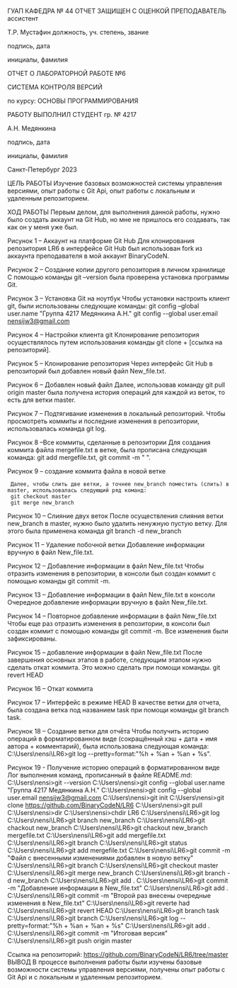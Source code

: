 ﻿ГУАП
КАФЕДРА № 44
ОТЧЕТ 
ЗАЩИЩЕН С ОЦЕНКОЙ
ПРЕПОДАВАТЕЛЬ
ассистент



Т.Р. Мустафин
должность, уч. степень, звание

подпись, дата

инициалы, фамилия

ОТЧЕТ О ЛАБОРАТОРНОЙ РАБОТЕ №6

СИСТЕМА КОНТРОЛЯ ВЕРСИЙ

по курсу: ОСНОВЫ ПРОГРАММИРОВАНИЯ


РАБОТУ ВЫПОЛНИЛ
СТУДЕНТ гр. №
4217



А.Н. Медянкина



подпись, дата

инициалы, фамилия




Санкт-Петербург 
2023


ЦЕЛЬ РАБОТЫ
     Изучение базовых возможностей системы управления версиями, опыт работы с Git Api, опыт работы с локальным и удаленным репозиторием.
     
ХОД РАБОТЫ
     Первым делом, для выполнения данной работы, нужно было создать аккаунт на Git Hub, но мне не пришлось его создавать, так как он у меня уже был.

Рисунок 1 – Аккаунт на платформе Git Hub
	Для клонирования репозитория LR6 в интерфейсе Git Hub был использован fork из аккаунта преподавателя в мой аккаунт BinaryCodeN.

Рисунок 2 – Создание копии другого репозитория в личном хранилище
	С помощью команды git –version была проверена установка программы Git.

Рисунок 3 – Установка Git на ноутбук
     Чтобы установки настроить клиент git, были использованы следующие команды: 
     git config –global user.name "Группа 4217 Медянкина А.Н."
     git config --global user.email nensijw3@gmail.com

Рисунок 4 – Настройки клиента git
     Клонирование репозитория осуществлялось путем использования команды git clone + [ссылка на репозиторий].

Рисунок 5 – Клонирование репозитория
     Через интерфейс Git Hub в репозиторий был добавлен новый файл New_file.txt.

Рисунок 6 – Добавлен новый файл
     Далее, использовав команду git pull origin master была получена история операций для каждой из веток, то есть для ветки master. 

Рисунок 7 – Подтягивание изменения в локальный репозиторий.
     Чтобы просмотреть коммиты и последние изменения в репозитории, использовалась команда git log.

Рисунок 8 –Все коммиты, сделанные в репозитории
	Для создания коммита файла mergefile.txt в ветке, была прописана следующая команда: git add mergefile.txt, git commit -m " ".

Рисунок 9 – создание коммита файла в новой ветке

     Далее, чтобы слить две ветки, а точнее new_branch поместить (слить) в master, использовалась следующий ряд команд: 
     git checkout master
     git merge new_branch

Рисунок 10 – Слияние двух веток
     После осуществления слияния ветки new_branch в master, нужно было удалить ненужную пустую ветку. Для этого была применена команда 
git branch -d new_branch

Рисунок 11 – Удаление побочной ветки
Добавление информации вручную в файл New_file.txt.
 
Рисунок 12 – Добавление информации в файл New_file.txt
     Чтобы отразить изменения в репозитории, в консоли был создан коммит с помощью команды git commit -m.

Рисунок 13 – Добавление информации в файл New_file.txt в консоли
Очередное добавление информации вручную в файл New_file.txt.

Рисунок 14 – Повторное добавление информации в файл New_file.txt 
     Чтобы еще раз отразить изменения в репозитории, в консоли был создан коммит с помощью команды git commit -m. Все изменения были зафиксированы.

Рисунок 15 – добавление информации в файл New_file.txt
     После завершения основных этапов в работе, следующим этапом нужно сделать откат коммита. Это можно сделать при помощи команды.
git revert HEAD

Рисунок 16 – Откат коммита

Рисунок 17 – Интерфейс в режиме HEAD 
     В качестве ветки для отчета, была создана ветка под названием task при помощи команды git branch task.

Рисунок 18 – Создание ветки для отчёта
     Чтобы получить историю операций в форматированном виде (сокращённый хэш + дата + имя автора + комментарий), была использована следующая команда: C:\Users\nensi\LR6>git log --pretty=format:"%h + %an + %an + %s".

 Рисунок 19 - Получение историю операций в форматированном виде
     Лог выполнения команд, прописанный в файле README.md:
C:\Users\nensi>git --version
C:\Users\nensi>git config --global user.name "Группа 4217 Медянкина А.Н."
C:\Users\nensi>git config --global user.email nensijw3@gmail.com
C:\Users\nensi>git init
C:\Users\nensi>git clone https://github.com/BinaryCodeN/LR6
C:\Users\nensi>git pull
C:\Users\nensi>dir
C:\Users\nensi>chdir LR6
C:\Users\nensi\LR6>git log
C:\Users\nensi\LR6>git branch new_branch
C:\Users\nensi\LR6>git chackout new_branch
C:\Users\nensi\LR6>git chackout new_branch mergefile.txt
C:\Users\nensi\LR6>git add mergefile.txt
C:\Users\nensi\LR6>git branch
C:\Users\nensi\LR6>git status
C:\Users\nensi\LR6>git add mergefile.txt
C:\Users\nensi\LR6>git commit -m "Файл с внесенными изменениями добавлен в новую ветку"
C:\Users\nensi\LR6>git branch
C:\Users\nensi\LR6>git checkout master
C:\Users\nensi\LR6>git merge new_branch
C:\Users\nensi\LR6>git branch -d new_branch
C:\Users\nensi\LR6>git add .
C:\Users\nensi\LR6>git commit -m "Добавление информации в New_file.txt"
C:\Users\nensi\LR6>git add .
C:\Users\nensi\LR6>git commit -m "Второй раз внесены очередные изменения в New_file.txt"
C:\Users\nensi\LR6>git reverte had
C:\Users\nensi\LR6>git revert HEAD
C:\Users\nensi\LR6>git branch task
C:\Users\nensi\LR6>git branch
C:\Users\nensi\LR6>git log --pretty=format:"%h + %an + %an + %s"
C:\Users\nensi\LR6>git add .
C:\Users\nensi\LR6>git commit -m "Итоговая версия"
C:\Users\nensi\LR6>git push origin master

Ссылка на репозиторий: https://github.com/BinaryCodeN/LR6/tree/master
ВЫВОД
     В процессе выполнения работы были изучены базовые возможности системы управления версиями, получены опыт работы с Git Api и с локальным и удаленным репозиторием.
